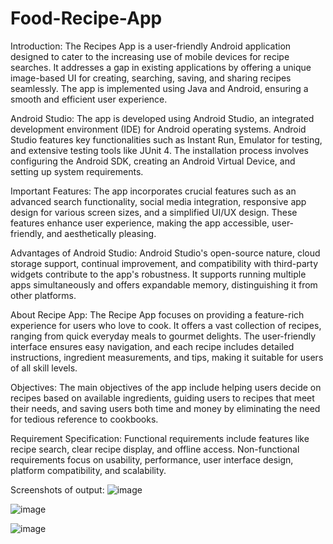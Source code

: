 # Food-Recipe-App
Introduction:
The Recipes App is a user-friendly Android application designed to cater to the increasing use of mobile devices for recipe searches. It addresses a gap in existing applications by offering a unique image-based UI for creating, searching, saving, and sharing recipes seamlessly. The app is implemented using Java and Android, ensuring a smooth and efficient user experience.

Android Studio:
The app is developed using Android Studio, an integrated development environment (IDE) for Android operating systems. Android Studio features key functionalities such as Instant Run, Emulator for testing, and extensive testing tools like JUnit 4. The installation process involves configuring the Android SDK, creating an Android Virtual Device, and setting up system requirements.

Important Features:
The app incorporates crucial features such as an advanced search functionality, social media integration, responsive app design for various screen sizes, and a simplified UI/UX design. These features enhance user experience, making the app accessible, user-friendly, and aesthetically pleasing.

Advantages of Android Studio:
Android Studio's open-source nature, cloud storage support, continual improvement, and compatibility with third-party widgets contribute to the app's robustness. It supports running multiple apps simultaneously and offers expandable memory, distinguishing it from other platforms.

About Recipe App:
The Recipe App focuses on providing a feature-rich experience for users who love to cook. It offers a vast collection of recipes, ranging from quick everyday meals to gourmet delights. The user-friendly interface ensures easy navigation, and each recipe includes detailed instructions, ingredient measurements, and tips, making it suitable for users of all skill levels.

Objectives:
The main objectives of the app include helping users decide on recipes based on available ingredients, guiding users to recipes that meet their needs, and saving users both time and money by eliminating the need for tedious reference to cookbooks.

Requirement Specification:
Functional requirements include features like recipe search, clear recipe display, and offline access. Non-functional requirements focus on usability, performance, user interface design, platform compatibility, and scalability.

Screenshots of output:
![image](https://github.com/Bhavani-S-M/Food-Recipe-App/assets/142495873/4f5ff9dd-0d46-462b-b018-2e32234dc40a)

![image](https://github.com/Bhavani-S-M/Food-Recipe-App/assets/142495873/f20779c7-6e2f-4074-9bd0-9e331d1086e6)

![image](https://github.com/Bhavani-S-M/Food-Recipe-App/assets/142495873/4de357ad-58ed-43aa-9a38-501fba45df0f)




